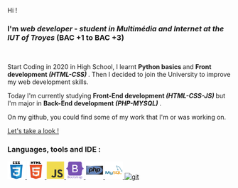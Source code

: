 Hi ! <br />
<h3> I'm <em>web developer </em> - <em> student in Multimédia and Internet at the IUT of Troyes </em> (BAC +1 to BAC +3) </h3> <br />

Start Coding in 2020 in High School, I learnt <strong> Python basics </strong> and <strong> Front development <em> (HTML-CSS) </em></strong>. Then I decided to join the University to improve my web development skills. 

Today I'm currently studying <strong> Front-End development <em> (HTML-CSS-JS) </em></strong> but I'm major in <strong> Back-End development <em> (PHP-MYSQL) </em></strong>. 

On my github, you could find some of my work that I'm or was working on. <br />

<a href="https://github.com/jpayet?tab=repositories" alt="repositories"> Let's take a look ! </a>

<h3> Languages, tools and IDE :</h3> 

<a href="https://www.w3schools.com/css/" target="_blank"> 
 <img src="https://raw.githubusercontent.com/devicons/devicon/master/icons/css3/css3-original-wordmark.svg" alt="css3" width="40" height="40"/> 
</a> 
<a href="https://www.w3.org/html/" target="_blank"> 
 <img src="https://raw.githubusercontent.com/devicons/devicon/master/icons/html5/html5-original-wordmark.svg" alt="html5" width="40" height="40"/> 
</a> 
<a href="https://developer.mozilla.org/en-US/docs/Web/JavaScript" target="_blank"> 
 <img src="https://raw.githubusercontent.com/devicons/devicon/master/icons/javascript/javascript-original.svg" alt="javascript" width="40" height="40"/> 
</a> 
<a href="https://getbootstrap.com" target="_blank">
 <img src="https://raw.githubusercontent.com/devicons/devicon/master/icons/bootstrap/bootstrap-plain-wordmark.svg" alt="bootstrap" width="40" height="40"/> 
</a> 
<a href="https://www.php.net" target="_blank">
 <img src="https://raw.githubusercontent.com/devicons/devicon/master/icons/php/php-original.svg" alt="php" width="40" height="40"/>
</a>
<a href="https://www.mysql.com/" target="_blank"> 
 <img src="https://raw.githubusercontent.com/devicons/devicon/master/icons/mysql/mysql-original-wordmark.svg" alt="mysql" width="40" height="40"/> 
</a> 
<a href="https://git-scm.com/" target="_blank"> 
 <img src="https://www.vectorlogo.zone/logos/git-scm/git-scm-icon.svg" alt="git" width="40" height="40"/> 
</a> 




  
  
 
 
 
 
 


